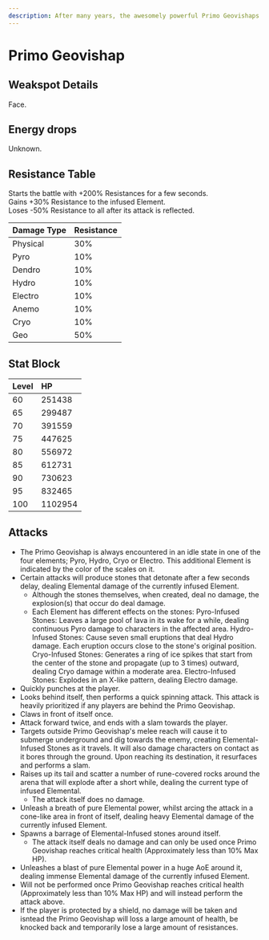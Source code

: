 ```yaml
---
description: After many years, the awesomely powerful Primo Geovishaps grow accustomed to changes in their elemental environment.Folktales hold that after the great "draconic calamity" that led to the ruination of Tianqiu Valley, the overlord of the Geovishaps and Primo Geovishaps was imprisoned deep beneath the earth, and so too did they burrow into deep and unseen places, awaiting their chance to rise once more...
---
```


# Primo Geovishap

## Weakspot Details

Face.

## Energy drops

Unknown.

## Resistance Table

Starts the battle with +200% Resistances for a few seconds.  
Gains +30% Resistance to the infused Element.  
Loses -50% Resistance to all after its attack is reflected.

| Damage Type | Resistance |
| :---------- | :--------- |
| Physical    | 30%        |
| Pyro        | 10%        |
| Dendro      | 10%        |
| Hydro       | 10%        |
| Electro     | 10%        |
| Anemo       | 10%        |
| Cryo        | 10%        |
| Geo         | 50%        |

## Stat Block

| Level | HP      |
| :---- | :------ |
| 60    | 251438  |
| 65    | 299487  |
| 70    | 391559  |
| 75    | 447625  |
| 80    | 556972  |
| 85    | 612731  |
| 90    | 730623  |
| 95    | 832465  |
| 100   | 1102954 |

## Attacks

* The Primo Geovishap is always encountered in an idle state in one of the four elements; Pyro, Hydro, Cryo or Electro. This additional Element is indicated by the color of the scales on it.
* Certain attacks will produce stones that detonate after a few seconds delay, dealing Elemental damage of the currently infused Element.
  * Although the stones themselves, when created, deal no damage, the explosion(s) that occur do deal damage.
  * Each Element has different effects on the stones:
    Pyro-Infused Stones: Leaves a large pool of lava in its wake for a while, dealing continuous Pyro damage to characters in the affected area.
    Hydro-Infused Stones: Cause seven small eruptions that deal Hydro damage. Each eruption occurs close to the stone's original position.
    Cryo-Infused Stones: Generates a ring of ice spikes that start from the center of the stone and propagate (up to 3 times) outward, dealing Cryo damage within a moderate area.
    Electro-Infused Stones: Explodes in an X-like pattern, dealing Electro damage.
* Quickly punches at the player.
* Looks behind itself, then performs a quick spinning attack. This attack is heavily prioritized if any players are behind the Primo Geovishap.
* Claws in front of itself once.
* Attack forward twice, and ends with a slam towards the player.
* Targets outside Primo Geovishap's melee reach will cause it to submerge underground and dig towards the enemy, creating Elemental-Infused Stones as it travels. It will also damage characters on contact as it bores through the ground. Upon reaching its destination, it resurfaces and performs a slam.
* Raises up its tail and scatter a number of rune-covered rocks around the arena that will explode after a short while, dealing the current type of infused Elemental.
  * The attack itself does no damage.
* Unleash a breath of pure Elemental power, whilst arcing the attack in a cone-like area in front of itself, dealing heavy Elemental damage of the currently infused Element.
* Spawns a barrage of Elemental-Infused stones around itself.
  * The attack itself deals no damage and can only be used once Primo Geovishap reaches critical health (Approximately less than 10% Max HP).
* Unleashes a blast of pure Elemental power in a huge AoE around it, dealing immense Elemental damage of the currently infused Element.
* Will not be performed once Primo Geovishap reaches critical health (Approximately less than 10% Max HP) and will instead perform the attack above.
* If the player is protected by a shield, no damage will be taken and isntead the Primo Geovishap will loss a large amount of health, be knocked back and temporarily lose a large amount of resistances.
